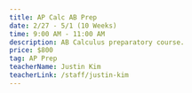 ```yaml
---
title: AP Calc AB Prep
date: 2/27 - 5/1 (10 Weeks)
time: 9:00 AM - 11:00 AM
description: AB Calculus preparatory course.
price: $800
tag: AP Prep
teacherName: Justin Kim
teacherLink: /staff/justin-kim
---
```

